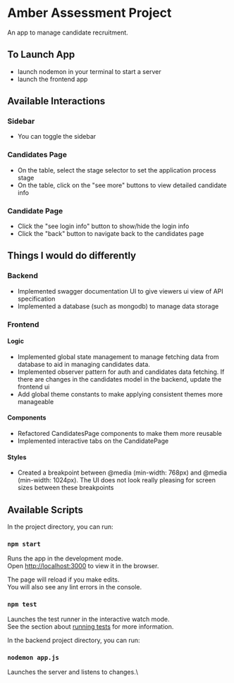 # Amber Assessment Project

An app to manage candidate recruitment.

## To Launch App
 - launch nodemon in your terminal to start a server
 - launch the frontend app

## Available Interactions

### Sidebar

- You can toggle the sidebar

### Candidates Page

- On the table, select the stage selector to set the application process stage
- On the table, click on the "see more" buttons to view detailed candidate info

### Candidate Page

- Click the "see login info" button to show/hide the login info
- Click the "back" button to navigate back to the candidates page

## Things I would do differently 

### Backend
 - Implemented swagger documentation UI to give viewers ui view of API specification
 - Implemented a database (such as mongodb) to manage data storage

### Frontend
#### Logic
 - Implemented global state management to manage fetching data from database to aid in managing candidates data. 
 - Implemented observer pattern for auth and candidates data fetching. If there are changes in the candidates model in the backend, update the frontend ui
 - Add global theme constants to make applying consistent themes more manageable

#### Components
 - Refactored CandidatesPage components to make them more reusable
 - Implemented interactive tabs on the CandidatePage

#### Styles
 - Created a breakpoint between @media (min-width: 768px) and @media (min-width: 1024px). The UI does not look really pleasing for screen sizes between these breakpoints

## Available Scripts

In the project directory, you can run:

### `npm start`

Runs the app in the development mode.\
Open [http://localhost:3000](http://localhost:3000) to view it in the browser.

The page will reload if you make edits.\
You will also see any lint errors in the console.

### `npm test`

Launches the test runner in the interactive watch mode.\
See the section about [running tests](https://facebook.github.io/create-react-app/docs/running-tests) for more information.

In the backend project directory, you can run:

### `nodemon app.js`

Launches the server and listens to changes.\

